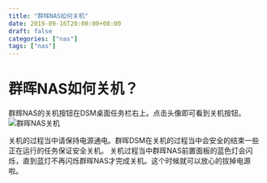 ```yaml
---
title: "群晖NAS如何关机"
date: 2019-09-16T20:00:00+08:00
draft: false
categories: ["nas"]
tags: ["nas"]
---
```


# 群晖NAS如何关机？

群辉NAS的关机按钮在DSM桌面任务栏右上。点击头像即可看到关机按钮。
![群晖NAS关机](https://i.loli.net/2019/09/16/8T2WQn4IYjcCMfe.png)

关机的过程当中请保持电源通电。群晖DSM在关机的过程当中会安全的结束一些正在运行的任务保证安全关机。
关机过程当中群晖NAS前置面板的蓝色灯会闪烁，直到蓝灯不再闪烁群晖NAS才完成关机。这个时候就可以放心的拔掉电源啦。